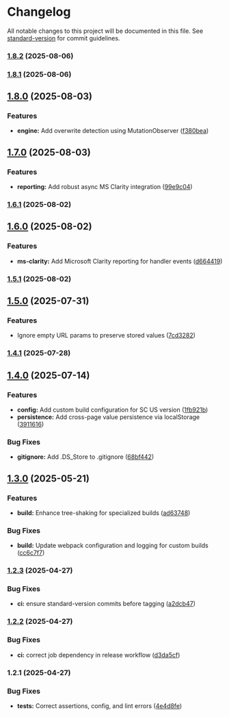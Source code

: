 # Changelog

All notable changes to this project will be documented in this file. See [standard-version](https://github.com/conventional-changelog/standard-version) for commit guidelines.

### [1.8.2](https://github.com/neotyk/unified-param-handler/compare/v1.8.1...v1.8.2) (2025-08-06)

### [1.8.1](https://github.com/neotyk/unified-param-handler/compare/v1.8.0...v1.8.1) (2025-08-06)

## [1.8.0](https://github.com/neotyk/unified-param-handler/compare/v1.7.0...v1.8.0) (2025-08-03)


### Features

* **engine:** Add overwrite detection using MutationObserver ([f380bea](https://github.com/neotyk/unified-param-handler/commit/f380bea9f25ddbc292d6f9fa8bc9f1a8fa333faf))

## [1.7.0](https://github.com/neotyk/unified-param-handler/compare/v1.6.1...v1.7.0) (2025-08-03)


### Features

* **reporting:** Add robust async MS Clarity integration ([99e9c04](https://github.com/neotyk/unified-param-handler/commit/99e9c045c920258d2ce2c177f047a201bf79b020))

### [1.6.1](https://github.com/neotyk/unified-param-handler/compare/v1.6.0...v1.6.1) (2025-08-02)

## [1.6.0](https://github.com/neotyk/unified-param-handler/compare/v1.5.1...v1.6.0) (2025-08-02)


### Features

* **ms-clarity:** Add Microsoft Clarity reporting for handler events ([d664419](https://github.com/neotyk/unified-param-handler/commit/d6644196c5c561f1eaaf2869e9ce33696ffdb18b))

### [1.5.1](https://github.com/neotyk/unified-param-handler/compare/v1.5.0...v1.5.1) (2025-08-02)

## [1.5.0](https://github.com/neotyk/unified-param-handler/compare/v1.4.1...v1.5.0) (2025-07-31)


### Features

* Ignore empty URL params to preserve stored values ([7cd3282](https://github.com/neotyk/unified-param-handler/commit/7cd3282543ebec79ea215b1ab997e8ab76282a02))

### [1.4.1](https://github.com/neotyk/unified-param-handler/compare/v1.4.0...v1.4.1) (2025-07-28)

## [1.4.0](https://github.com/neotyk/unified-param-handler/compare/v1.3.0...v1.4.0) (2025-07-14)


### Features

* **config:** Add custom build configuration for SC US version ([1fb921b](https://github.com/neotyk/unified-param-handler/commit/1fb921b3c86ac81dc08ec95675c68f8a2b1b8b45))
* **persistence:** Add cross-page value persistence via localStorage ([3911616](https://github.com/neotyk/unified-param-handler/commit/3911616a30e26a5197fdd7ea17fe424f929fbb03))


### Bug Fixes

* **gitignore:** Add .DS_Store to .gitignore ([68bf442](https://github.com/neotyk/unified-param-handler/commit/68bf4422927e3fd8dd0cf6421142b47692b56d87))

## [1.3.0](https://github.com/neotyk/unified-param-handler/compare/v1.2.3...v1.3.0) (2025-05-21)


### Features

* **build:** Enhance tree-shaking for specialized builds ([ad63748](https://github.com/neotyk/unified-param-handler/commit/ad63748b8cce546f33bf9820f7ef2ee6d7e57d1a))


### Bug Fixes

* **build:** Update webpack configuration and logging for custom builds ([cc6c7f7](https://github.com/neotyk/unified-param-handler/commit/cc6c7f73b73cb5d94376b37425f37b86e490e755))

### [1.2.3](https://github.com/neotyk/unified-param-handler/compare/v1.2.2...v1.2.3) (2025-04-27)


### Bug Fixes

* **ci:** ensure standard-version commits before tagging ([a2dcb47](https://github.com/neotyk/unified-param-handler/commit/a2dcb47c924373c562a999d2e7722ce1cf4e262b))

### [1.2.2](https://github.com/neotyk/unified-param-handler/compare/v1.2.1...v1.2.2) (2025-04-27)


### Bug Fixes

* **ci:** correct job dependency in release workflow ([d3da5cf](https://github.com/neotyk/unified-param-handler/commit/d3da5cfa9bece0ca821ce608cd3e2cf254fc7d20))

### 1.2.1 (2025-04-27)


### Bug Fixes

* **tests:** Correct assertions, config, and lint errors ([4e4d8fe](https://github.com/neotyk/unified-param-handler/commit/4e4d8fe90cf9b6e4b0223d2636722ccd4adeb784))
